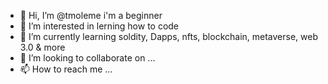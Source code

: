 - 👋 Hi, I’m @tmoleme i'm a beginner 
- 👀 I’m interested in lerning how to code
- 🌱 I’m currently learning soldity, Dapps, nfts, blockchain, metaverse, web 3.0 & more
- 💞️ I’m looking to collaborate on ...
- 📫 How to reach me ...

<!---
tmoleme/tmoleme is a ✨ special ✨ repository because its `README.md` (this file) appears on your GitHub profile.
You can click the Preview link to take a look at your changes.
--->

